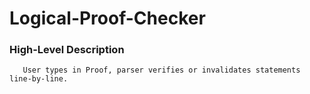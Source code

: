 Logical-Proof-Checker
=====================

### High-Level Description ###
```Proof Checker for Propositional Logic Statements.
   User types in Proof, parser verifies or invalidates statements line-by-line.
